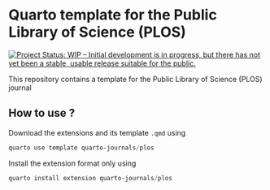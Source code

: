 # Quarto template for the Public Library of Science (PLOS)

[![Project Status: WIP – Initial development is in progress, but there has not yet been a stable, usable release suitable for the public.](https://www.repostatus.org/badges/latest/wip.svg)](https://www.repostatus.org/#wip)

This repository contains a template for the  Public Library of Science (PLOS) journal

## How to use ? 

Download the extensions and its template `.qmd` using

````powershell
quarto use template quarto-journals/plos
````

Install the extension format only using 

````powershell
quarto install extension quarto-journals/plos
````

